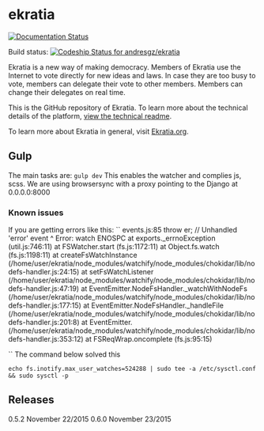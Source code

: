 # ekratia

[![Documentation Status](https://readthedocs.org/projects/ekratia/badge/?version=latest)](http://ekratia.readthedocs.org/en/latest/?badge=latest)

Build status: [ ![Codeship Status for andresgz/ekratia](https://codeship.com/projects/4c721cd0-4b45-0133-6c6e-42582d25518d/status?branch=master)](https://codeship.com/projects/106207)

Ekratia is a new way of making democracy. Members of Ekratia use the Internet to vote directly for new ideas and laws. In case they are too busy to vote, members can delegate their vote to other members. Members can change their delegates on real time.

This is the GitHub repository of Ekratia. To learn more about the technical details of the platform, [view the technical readme](technical_readme.rst).

To learn more about Ekratia in general, visit [Ekratia.org](http://www.ekratia.org/).


## Gulp

The main tasks are:
``
gulp dev
``
This enables the watcher and complies js, scss. We are using browsersync with a proxy pointing to the Django at 0.0.0.0:8000


### Known issues

If you are getting errors like this:
``
events.js:85
      throw er; // Unhandled 'error' event
            ^
Error: watch ENOSPC
    at exports._errnoException (util.js:746:11)
    at FSWatcher.start (fs.js:1172:11)
    at Object.fs.watch (fs.js:1198:11)
    at createFsWatchInstance (/home/user/ekratia/node_modules/watchify/node_modules/chokidar/lib/nodefs-handler.js:24:15)
    at setFsWatchListener (/home/user/ekratia/node_modules/watchify/node_modules/chokidar/lib/nodefs-handler.js:47:19)
    at EventEmitter.NodeFsHandler._watchWithNodeFs (/home/user/ekratia/node_modules/watchify/node_modules/chokidar/lib/nodefs-handler.js:177:15)
    at EventEmitter.NodeFsHandler._handleFile (/home/user/ekratia/node_modules/watchify/node_modules/chokidar/lib/nodefs-handler.js:201:8)
    at EventEmitter.<anonymous> (/home/user/ekratia/node_modules/watchify/node_modules/chokidar/lib/nodefs-handler.js:353:12)
    at FSReqWrap.oncomplete (fs.js:95:15)

``
The command below solved this

``
echo fs.inotify.max_user_watches=524288 | sudo tee -a /etc/sysctl.conf && sudo sysctl -p
``

## Releases

0.5.2 November 22/2015
0.6.0 November 23/2015